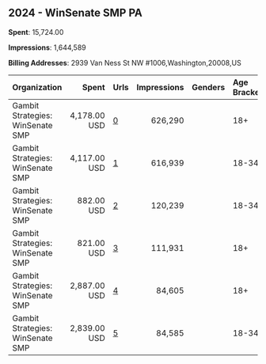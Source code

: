 ## 2024 - WinSenate SMP PA 
**Spent**: 15,724.00

**Impressions**: 1,644,589

**Billing Addresses**: 2939 Van Ness St NW #1006,Washington,20008,US

|Organization|Spent|Urls|Impressions|Genders|Age Brackets|Country Codes|
|:---|---:|:---|---:|:---|:---|:---|
|Gambit Strategies: WinSenate SMP|4,178.00 USD|[0](https://www.snap.com/political-ads/asset/cd06895c04737f92c0f6bc8c9fd46fecfb42fecafac01e3b07111117872f5377?mediaType=mp4)|626,290||18+|united states|
|Gambit Strategies: WinSenate SMP|4,117.00 USD|[1](https://www.snap.com/political-ads/asset/cd06895c04737f92c0f6bc8c9fd46fecfb42fecafac01e3b07111117872f5377?mediaType=mp4)|616,939||18-34|united states|
|Gambit Strategies: WinSenate SMP|882.00 USD|[2](https://www.snap.com/political-ads/asset/215867aba4f2930010bdd27594802673e7f21a970f4f15a30e5d5a02d44763fa?mediaType=png)|120,239||18-34|united states|
|Gambit Strategies: WinSenate SMP|821.00 USD|[3](https://www.snap.com/political-ads/asset/215867aba4f2930010bdd27594802673e7f21a970f4f15a30e5d5a02d44763fa?mediaType=png)|111,931||18+|united states|
|Gambit Strategies: WinSenate SMP|2,887.00 USD|[4](https://www.snap.com/political-ads/asset/abf4f3812de75fb08a3b2b8cfcedb3daec72f6d48a9a34d7fb6b7ec9782d3937?mediaType=mp4)|84,605||18+|united states|
|Gambit Strategies: WinSenate SMP|2,839.00 USD|[5](https://www.snap.com/political-ads/asset/abf4f3812de75fb08a3b2b8cfcedb3daec72f6d48a9a34d7fb6b7ec9782d3937?mediaType=mp4)|84,585||18-34|united states|
